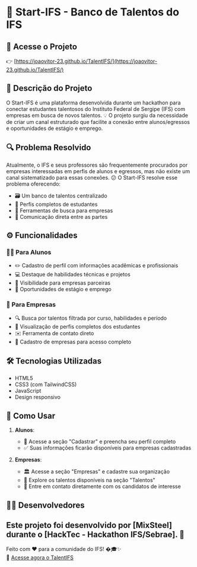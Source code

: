 # 🚀 Start-IFS - Banco de Talentos do IFS

## 🔗 Acesse o Projeto
👉 [https://joaovitor-23.github.io/TalentIFS/](https://joaovitor-23.github.io/TalentIFS/)

## 📝 Descrição do Projeto

O Start-IFS é uma plataforma desenvolvida durante um hackathon para conectar estudantes talentosos do Instituto Federal de Sergipe (IFS) com empresas em busca de novos talentos. 💡 O projeto surgiu da necessidade de criar um canal estruturado que facilite a conexão entre alunos/egressos e oportunidades de estágio e emprego.

## 🔍 Problema Resolvido

Atualmente, o IFS e seus professores são frequentemente procurados por empresas interessadas em perfis de alunos e egressos, mas não existe um canal sistematizado para essas conexões. 😕 O Start-IFS resolve esse problema oferecendo:

- 🗃️ Um banco de talentos centralizado
- 👤 Perfis completos de estudantes
- 🔎 Ferramentas de busca para empresas
- 💬 Comunicação direta entre as partes

## ⚙️ Funcionalidades

### 👨‍🎓 Para Alunos
- ✏️ Cadastro de perfil com informações acadêmicas e profissionais
- 💻 Destaque de habilidades técnicas e projetos
- 👀 Visibilidade para empresas parceiras
- 💼 Oportunidades de estágio e emprego

### 🏢 Para Empresas
- 🔍 Busca por talentos filtrada por curso, habilidades e período
- 📄 Visualização de perfis completos dos estudantes
- ✉️ Ferramenta de contato direto
- 📝 Cadastro de empresas para acesso completo

## 🛠️ Tecnologias Utilizadas

- HTML5
- CSS3 (com TailwindCSS)
- JavaScript
- Design responsivo

## 📲 Como Usar

1. **Alunos**:
   - 📌 Acesse a seção "Cadastrar" e preencha seu perfil completo
   - ✅ Suas informações ficarão disponíveis para empresas cadastradas

2. **Empresas**:
   - 🏛️ Acesse a seção "Empresas" e cadastre sua organização
   - 👥 Explore os talentos disponíveis na seção "Talentos"
   - 🤝 Entre em contato diretamente com os candidatos de interesse

## 👩‍💻 Desenvolvedores

Este projeto foi desenvolvido por [MixSteel] durante o [HackTec - Hackathon IFS/Sebrae]. 🎉
---

Feito com ❤️ para a comunidade do IFS! �🎓✨  
🔗 [Acesse agora o TalentIFS](https://joaovitor-23.github.io/TalentIFS/)
